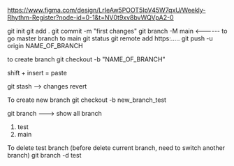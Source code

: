 https://www.figma.com/design/LrIeAw5POOT5IpV45W7qxU/Weekly-Rhythm-Register?node-id=0-1&t=NV0t9xv8bvWQVpA2-0


git init
git add .
git commit -m "first changes"
git branch -M main    <------ to go master branch to main
git status
git remote add https:.....
git push -u origin NAME_OF_BRANCH


to create branch
git checkout -b "NAME_OF_BRANCH"


shift + insert = paste


git stash --> changes revert 


To create new branch 
git checkout -b new_branch_test

git branch ---> show all branch 
1) test
2) main 


To delete test branch (before delete current branch, need to switch another branch)
git branch -d test 
